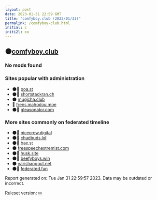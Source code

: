 ```yaml
---
layout: post
date: 2023-01-31 22:59 GMT
title: "comfyboy.club (2023/01/31)"
permalink: /comfyboy-club.html
initial: c
initi2l: co
---
```


## 🌑[comfyboy.club](https://comfyboy.club)

### No mods found

### Sites popular with administration

* 🌑🧸 [poa.st](/poa-st.html)
* 🌑🧸 [shortstackran.ch](/shortstackran-ch.html)
* 🌑 [mugicha.club](/mugicha-club.html)
* 🐘 [frens.mahodou.moe](/frens-mahodou-moe.html)
* 🌑🧸 [gleasonator.com](/gleasonator-com.html)

### More sites commonly on federated timeline

* 🌑🧸 [nicecrew.digital](/nicecrew-digital.html)
* 🌑🧸 [chudbuds.lol](/chudbuds-lol.html)
* 🌑🧸 [bae.st](/bae-st.html)
* 🌑 [freespeechextremist.com](/freespeechextremist-com.html)
* 🌑🧸 [husk.site](/husk-site.html)
* 🌑🧸 [beefyboys.win](/beefyboys-win.html)
* 🌑 [varishangout.net](/varishangout-net.html)
* 🌑🧸 [federated.fun](/federated-fun.html)

Report generated on: Tue Jan 31 22:59:57 2023. Data may be outdated or incorrect.

Ruleset version: [✏️](/version-pencil)
